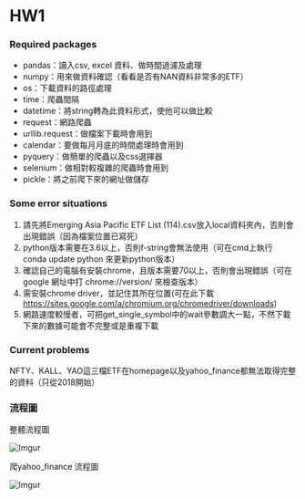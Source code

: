 # HW1
### Required packages
* pandas：讀入csv, excel 資料、做時間過濾及處理
* numpy：用來做資料確認（看看是否有NAN資料非常多的ETF）
* os：下載資料的路徑處理 
* time：爬蟲間隔 
* datetime：將string轉為此資料形式，使他可以做比較
* request：網路爬蟲 
* urllib.request：做檔案下載時會用到 
* calendar：要做每月月底的時間處理時會用到
* pyquery：做簡單的爬蟲以及css選擇器
* selenium：做相對較複雜的爬蟲時會用到
* pickle：將之前爬下來的網址做儲存

### Some error situations
1. 請先將Emerging Asia Pacific ETF List (114).csv放入local資料夾內，否則會出現錯誤（因為檔案位置已寫死）
2. python版本需要在3.6以上，否則f-string會無法使用（可在cmd上執行 conda update python 來更新python版本）
3. 確認自己的電腦有安裝chrome，且版本需要70以上，否則會出現錯誤（可在google 網址中打 chrome://version/  來檢查版本）
4. 需安裝chrome driver，並記住其所在位置(可在此下載 https://sites.google.com/a/chromium.org/chromedriver/downloads)
5. 網路速度較慢者，可把get_single_symbol中的wait參數調大一點，不然下載下來的數據可能會不完整或是重複下載

### Current problems
NFTY、KALL、YAO這三檔ETF在homepage以及yahoo_finance都無法取得完整的資料（只從2018開始）

### 流程圖
整體流程圖

![Imgur](https://i.imgur.com/wiha4Hu.png)


爬yahoo_finance 流程圖

![Imgur](https://i.imgur.com/SIaVFTC.png)
